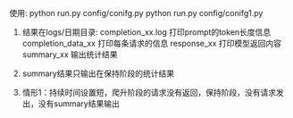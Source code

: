 
使用:
python run.py config/conifg.py
python run.py config/conifg1.py

1. 结果在logs/日期目录:
    completion_xx.log 打印prompt的token长度信息
    completion_data_xx 打印每条请求的信息
    response_xx 打印模型返回内容
    summary_xx 输出统计结果

2. summary结果只输出在保持阶段的统计结果

3. 情形1：持续时间设置短，爬升阶段的请求没有返回，保持阶段，没有请求发出，没有summary结果输出
